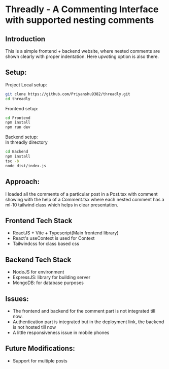 # Threadly - A Commenting Interface with supported nesting comments

## Introduction
This is a simple frontend + backend website, where nested comments are shown clearly with proper indentation. Here upvoting option is also there.

## Setup:
Project Local setup:
```bash 
git clone https://github.com/Priyanshu9382/threadly.git
cd threadly
````
Frontend setup:
```bash
cd Frontend
npm install
npm run dev
````
Backend setup:  
In threadly directory
```bash
cd Backend
npm install
tsc -b
node dist/index.js
```

## Approach:
I loaded all the comments of a particular post in a Post.tsx with comment showing with the help of a Comment.tsx where each nested comment has a ml-10 tailwind class which helps in clear presentation.
 

## Frontend Tech Stack
- ReactJS + Vite + Typescript(Main frontend library)
- React's useContext is used for Context
- Tailwindcss for class based css

## Backend Tech Stack
- NodeJS for environment
- ExpressJS: library for building server
- MongoDB: for database purposes

## Issues:
- The frontend and backend for the comment part is not integrated till now.
- Authentication part is integrated but in the deployment link, the backend is not hosted till now
- A little responsiveness issue in mobile phones

## Future Modifications:
-  Support for multiple posts 
